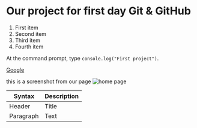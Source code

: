 

# Our project for first day Git & GitHub

1. First item
2. Second item
3. Third item
4. Fourth item

At the command prompt, type 
`console.log("First project")`.

[Google](https://www.google.com)

this is a screenshot from our page
![home page](https://encrypted-tbn0.gstatic.com/images?q=tbn:ANd9GcSkwtMsx_u9uUYDv0XUqOX2mo8C8JTw7Xl-MA&s)

| Syntax | Description |
| ----------- | ----------- |
| Header | Title |
| Paragraph | Text |